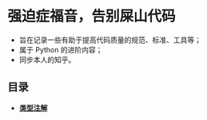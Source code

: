 # 强迫症福音，告别屎山代码

- 旨在记录一些有助于提高代码质量的规范、标准、工具等；
- 属于 Python 的进阶内容；
- 同步本人的知乎。

## 目录

- [**类型注解**](类型注解.md)
